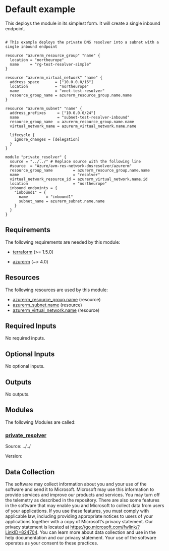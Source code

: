 <!-- BEGIN_TF_DOCS -->
# Default example

This deploys the module in its simplest form. It will create a single inbound endpoint.

```hcl

# This example deploys the private DNS resolver into a subnet with a single inbound endpoint

resource "azurerm_resource_group" "name" {
  location = "northeurope"
  name     = "rg-test-resolver-simple"
}

resource "azurerm_virtual_network" "name" {
  address_space       = ["10.0.0.0/16"]
  location            = "northeurope"
  name                = "vnet-test-resolver"
  resource_group_name = azurerm_resource_group.name.name
}

resource "azurerm_subnet" "name" {
  address_prefixes     = ["10.0.0.0/24"]
  name                 = "subnet-test-resolver-inbound"
  resource_group_name  = azurerm_resource_group.name.name
  virtual_network_name = azurerm_virtual_network.name.name

  lifecycle {
    ignore_changes = [delegation]
  }
}

module "private_resolver" {
  source = "../../" # Replace source with the following line
  #source  = "Azure/avm-res-network-dnsresolver/azurerm"
  resource_group_name         = azurerm_resource_group.name.name
  name                        = "resolver"
  virtual_network_resource_id = azurerm_virtual_network.name.id
  location                    = "northeurope"
  inbound_endpoints = {
    "inbound1" = {
      name        = "inbound1"
      subnet_name = azurerm_subnet.name.name
    }
  }
}
```

<!-- markdownlint-disable MD033 -->
## Requirements

The following requirements are needed by this module:

- <a name="requirement_terraform"></a> [terraform](#requirement\_terraform) (>= 1.5.0)

- <a name="requirement_azurerm"></a> [azurerm](#requirement\_azurerm) (~> 4.0)

## Resources

The following resources are used by this module:

- [azurerm_resource_group.name](https://registry.terraform.io/providers/hashicorp/azurerm/latest/docs/resources/resource_group) (resource)
- [azurerm_subnet.name](https://registry.terraform.io/providers/hashicorp/azurerm/latest/docs/resources/subnet) (resource)
- [azurerm_virtual_network.name](https://registry.terraform.io/providers/hashicorp/azurerm/latest/docs/resources/virtual_network) (resource)

<!-- markdownlint-disable MD013 -->
## Required Inputs

No required inputs.

## Optional Inputs

No optional inputs.

## Outputs

No outputs.

## Modules

The following Modules are called:

### <a name="module_private_resolver"></a> [private\_resolver](#module\_private\_resolver)

Source: ../../

Version:

<!-- markdownlint-disable-next-line MD041 -->
## Data Collection

The software may collect information about you and your use of the software and send it to Microsoft. Microsoft may use this information to provide services and improve our products and services. You may turn off the telemetry as described in the repository. There are also some features in the software that may enable you and Microsoft to collect data from users of your applications. If you use these features, you must comply with applicable law, including providing appropriate notices to users of your applications together with a copy of Microsoft’s privacy statement. Our privacy statement is located at <https://go.microsoft.com/fwlink/?LinkID=824704>. You can learn more about data collection and use in the help documentation and our privacy statement. Your use of the software operates as your consent to these practices.
<!-- END_TF_DOCS -->